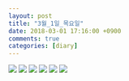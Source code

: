 ```yaml
---
layout: post
title: "3월_1일_목요일"
date: 2018-03-01 17:16:00 +0900
comments: true 
categories: [diary] 
---
```

![](http://blogfiles1.naver.net/MjAxODAzMDFfMjky/MDAxNTE5ODkyMTc3Mjkw.FomB1uI5_3TixJ6WgV1rXKOymaJHXj_dKYFWWZIC5dog.iSPgHqtnpZP8sGgDge_pN2dRm5NV05wjkesNH5cxZXsg.JPEG.hotleve/NaverBlog_20180301_171616_02.jpg) 
![](http://blogfiles2.naver.net/MjAxODAzMDFfMjMg/MDAxNTE5ODkyMTc3ODcz.hG9xtRVuBgiurDFtuRSQdm4JbCC4-kLuFQ8qXwAbK8Ug.WzP0WU9sUlUKI0bECOhpeMaYSqiOcTy1s8FyvJelyGUg.JPEG.hotleve/NaverBlog_20180301_171617_03.jpg) 
![](http://blogfiles11.naver.net/MjAxODAzMDFfMjg1/MDAxNTE5ODkyMTc4NDkz.zDacryQOdG8w0VK3W_Chs74wG1RfPR6pLDs9hxUoyJcg.RF319zN7Lm1RH0NppONBTurF9BSbCys_TQKLfCaIowAg.JPEG.hotleve/NaverBlog_20180301_171617_04.jpg) 
![](http://blogfiles5.naver.net/MjAxODAzMDFfMjA3/MDAxNTE5ODkyMTc5MDUw._O9f5uApQEW0ZmyufzSWacdrNzdsCRLK6ySPnE4L8L4g.fu5Ufiaw88jJQgFeSNbwvJ36wca9GdmWfV2r4P2VCiEg.JPEG.hotleve/NaverBlog_20180301_171618_05.jpg) 
![](http://blogfiles13.naver.net/MjAxODAzMDFfMjc0/MDAxNTE5ODkyMTk3NjM1.LR6niX2IrZanLToUHSvScqjfLhc-R0EQmFmkcJTT0dcg.-kN8AnbBqFel948hVx1qfvKY4mm_KORrzJeuO_o5FaQg.JPEG.hotleve/NaverBlog_20180301_171637_43.jpg) 
![](http://blogfiles16.naver.net/MjAxODAzMDFfMTk5/MDAxNTE5ODkyMTk4MTY5.jEtUIz1XadjRRrWzOZptRzdUuOYbOxK_TNTiPnSohgYg.MqdrZ6AD-SkJckPx7N4HUPZ_lXA4q2XteVds0JfJB-Yg.JPEG.hotleve/NaverBlog_20180301_171637_44.jpg) 
